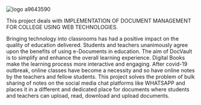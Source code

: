 
![logo a9643590](https://user-images.githubusercontent.com/71083692/161287162-d3ccf5a1-07b0-495a-860d-24ef87260a3c.png)

This project deals with IMPLEMENTATION OF DOCUMENT MANAGEMENT FOR COLLEGE USING WEB TECHNOLOGIES.

Bringing technology into classrooms has had a positive impact on the quality of education delivered. Students and teachers unanimously agree upon the benefits of using e-Documents in education. The aim of DocVault is to simplify and enhance the overall learning experience. Digital Books make the learning process more interactive and engaging.
After covid-19 outbreak, online classes have become a necessity and so have online notes by the teachers and fellow students. This project solves the problem of bulk sharing of notes on the social media chat platforms like WHATSAPP and places it in a different and dedicated place for documents where students and teachers can upload, read, download and upload documents.

